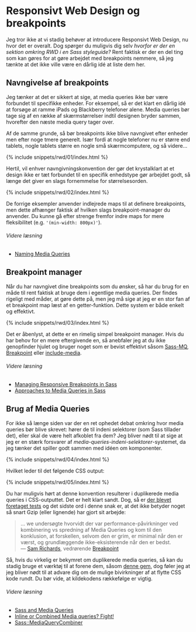 
# Responsivt Web Design og breakpoints

Jeg tror ikke at vi stadig behøver at introducere Responsivt Web Design, nu hvor det er overalt. Dog spørger du muligvis dig selv *hvorfor er der en sektion omkring RWD i en Sass styleguide?* Rent faktisk er der en del ting som kan gøres for at gøre arbejdet med breakpoints nemmere, så jeg tænkte at det ikke ville være en dårlig idé at liste dem her.

## Navngivelse af breakpoints

Jeg tænker at det er sikkert at sige, at media queries ikke bør være forbundet til specifikke enheder. For eksempel, så er det klart en dårlig idé at forsøge at ramme iPads og Blackberry telefoner alene. Media queries bør tage sig af en række af skærmstørrelser indtil designen bryder sammen, hvorefter den næste media query tager over.

Af de samme grunde, så bør breakpoints ikke blive navngivet efter enheder men efter noge tmere generelt. Især fordi at nogle telefoner nu er større end tablets, nogle tablets større en nogle små skærmcomputere, og så videre...

{% include snippets/rwd/01/index.html %}

Hertil, vil enhver navngivningskonvention der gør det krystalklart at et design ikke er tæt forbundet til en specifik enhedstype gør arbejdet godt, så længe det giver en slags fornemmelse for størrelsesorden.

{% include snippets/rwd/02/index.html %}

<div class="note">
  <p>De forrige eksempler anvender indlejrede maps til at definere breakpoints, men dette afhænger faktisk af hvilken slags breakpoint-manager du anvender. Du kunne gå efter strenge fremfor indre maps for mere fleksibilitet (e.g. <code>'(min-width: 800px)'</code>).</p>
</div>

###### Videre læsning

* [Naming Media Queries](http://css-tricks.com/naming-media-queries/)

## Breakpoint manager

Når du har navngivet dine breakpoints som du ønsker, så har du brug for en måde til rent faktisk at bruge dem i egentlige media queries. Der findes rigeligt med måder, at gøre dette på, men jeg må sige at jeg er en stor fan af et breakpoint map læst af en getter-funktion. Dette system er både enkelt og effektivt.

{% include snippets/rwd/03/index.html %}

<div class="note">
  <p>Det er åbenlyst, at dette er en rimelig simpel breakpoint manager. Hvis du har behov for en mere eftergivende en, så anebfaler jeg at du ikke genopfinder hjulet og bruger noget som er bevist effektivt såsom <a href="https://github.com/sass-mq/sass-mq">Sass-MQ</a>, <a href="http://breakpoint-sass.com/">Breakpoint</a> eller <a href="https://github.com/eduardoboucas/include-media">include-media</a>.</p>
</div>

###### Videre læsning

* [Managing Responsive Breakpoints in Sass](http://www.sitepoint.com/managing-responsive-breakpoints-sass/)
* [Approaches to Media Queries in Sass](http://css-tricks.com/approaches-media-queries-sass/)

## Brug af Media Queries

For ikke så længe siden var der en ret ophedet debat omkring hvor media queries bør blive skrevet: hører de til indeni selektorer (som Sass tillader det), eller skal de være helt afkoblet fra dem? Jeg bliver nødt til at sige at jeg er en stærk forsvarer af *media-queries-indeni-selektorer*-systemet, da jeg tænker det spiller godt sammen med idéen om komponenter.

{% include snippets/rwd/04/index.html %}

Hvilket leder til det følgende CSS output:

{% include snippets/rwd/05/index.html %}

Du har muligvis hørt at denne konvention resulterer i duplikerede media queries i CSS-outputtet. Det er helt klart sandt. Dog, så er [der blevet foretaget tests](http://sasscast.tumblr.com/post/38673939456/sass-and-media-queries) og det sidste ord i denne snak er, at det ikke betyder noget så snart Gzip (eller lignende) har gjort sit arbejde:

> … we undersøgte hvorvidt der var performance-påvirkninger ved kombinering vs spredning af Media Queries og kom til den konklusion, at forskellen, selvom den er grim, er minimal når den er værst, og grundlæggende ikke-eksisterende når den er bedst.<br>
> &mdash; [Sam Richards](https://twitter.com/snugug), vedrørende [Breakpoint](http://breakpoint-sass.com/)

Så, hvis du virkelig er bekymret om duplikerede media queries, så kan du stadig bruge et værktøj til at forene dem, såsom [denne gem](https://github.com/aaronjensen/sass-media_query_combiner), dog føler jeg at jeg bliver nødt til at advare dig om de mulige bivirkninger af at flytte CSS kode rundt. Du bør vide, at kildekodens rækkefølge er vigtig.

###### Videre læsning

* [Sass and Media Queries](http://sasscast.tumblr.com/post/38673939456/sass-and-media-queries)
* [Inline or Combined Media queries? Fight!](http://benfrain.com/inline-or-combined-media-queries-in-sass-fight/)
* [Sass::MediaQueryCombiner](https://github.com/aaronjensen/sass-media_query_combiner)
